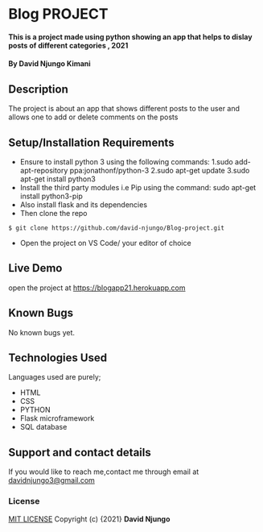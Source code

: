 # Blog PROJECT
#### This is a project made using python showing an app that helps to dislay posts of different categories , 2021
#### By **David Njungo Kimani**
## Description
The project is about an app that shows different posts to the user and allows one to add or delete comments on the posts
## Setup/Installation Requirements
* Ensure  to install python 3 using the following commands:
    1.sudo add-apt-repository ppa:jonathonf/python-3
    2.sudo apt-get update
    3.sudo apt-get install python3
* Install the third party modules i.e Pip using the command:
    sudo apt-get install python3-pip 
* Also install flask and its dependencies
* Then clone the repo 
```
$ git clone https://github.com/david-njungo/Blog-project.git
```
* Open  the project on VS Code/ your editor of choice
## Live Demo
open the project at https://blogapp21.herokuapp.com
## Known Bugs
No known bugs yet.
## Technologies Used
Languages used are purely;
* HTML
* CSS 
* PYTHON
* Flask microframework
* SQL database
## Support and contact details
If you would like to reach me,contact me through email at davidnjungo3@gmail.com
### License
[MIT LICENSE](https://choosealicense.com/licenses/mit/)
Copyright (c) {2021} **David Njungo**